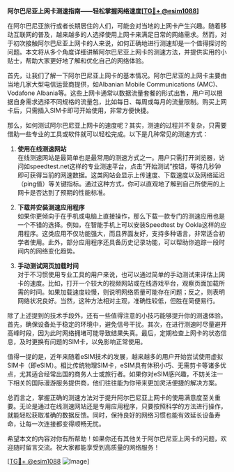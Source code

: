 **阿尔巴尼亚上网卡测速指南——轻松掌握网络速度[[TG💪+ @esim1088](https://t.me/s/esim1088)]**

在阿尔巴尼亚旅行或者长期居住的人们，可能会对当地的上网卡产生兴趣。随着移动互联网的普及，越来越多的人选择使用上网卡来满足日常的网络需求。然而，对于初次接触阿尔巴尼亚上网卡的人来说，如何正确地进行测速却是一个值得探讨的问题。本文将从多个角度详细讲解阿尔巴尼亚上网卡的测速方法，并提供实用的小贴士，帮助大家更好地了解和优化自己的网络体验。

首先，让我们了解一下阿尔巴尼亚上网卡的基本情况。阿尔巴尼亚的上网卡主要由当地几家大型电信运营商提供，如Albanian Mobile Communications (AMC)、Vodafone Albania等。这些上网卡通常以数据流量套餐的形式出售，用户可以根据自身需求选择不同规格的流量包，比如每日、每周或每月的流量限制。购买上网卡后，只需插入SIM卡即可开始使用，非常方便快捷。

那么，如何测试阿尔巴尼亚上网卡的速度呢？其实，测速的过程并不复杂，只需要借助一些专业的工具或软件就可以轻松完成。以下是几种常见的测速方式：

1. **使用在线测速网站**  
   在线测速网站是最简单也是最常用的测速方式之一。用户只需打开浏览器，访问如speedtest.net这样的专业测速平台，点击“开始测试”按钮，等待几秒钟即可获得当前的网速数据。这类网站会显示上传速度、下载速度以及网络延迟（ping值）等关键指标。通过这种方式，你可以直观地了解到自己所使用的上网卡是否达到了预期的性能标准。

2. **下载并安装测速应用程序**  
   如果你更倾向于在手机或电脑上直接操作，那么下载一款专门的测速应用也是一个不错的选择。例如，在智能手机上可以安装Speedtest by Ookla这样的应用程序。这类应用不仅功能强大，而且界面友好，支持多种语言，非常适合初学者使用。此外，部分应用程序还具备历史记录功能，可以帮助你追踪一段时间内的网络变化趋势。

3. **手动测试网页加载时间**  
   对于不习惯使用专业工具的用户来说，也可以通过简单的手动测试来评估上网卡的速度。比如，打开一个较大的视频网站或在线游戏平台，观察页面加载所需的时间。如果加载速度较慢，则说明网络质量可能存在问题；反之，则表明网络状况良好。当然，这种方法相对主观，准确性较低，但胜在简便易行。

除了上述提到的技术手段外，还有一些值得注意的小技巧能够提升你的测速体验。首先，确保设备处于稳定的环境中，避免信号干扰。其次，在进行测速时尽量避开高峰时段，因为此时网络拥堵可能导致结果失真。最后，定期检查上网卡的状态信息，及时更换有问题的SIM卡，以免影响正常使用。

值得一提的是，近年来随着eSIM技术的发展，越来越多的用户开始尝试使用虚拟SIM卡（即eSIM）。相比传统物理SIM卡，eSIM具有体积小巧、无需剪卡等诸多优点，尤其适合经常出国的商务人士或旅行者。如果你对eSIM感兴趣，不妨关注一下相关的国际漫游服务提供商，他们往往能为你带来更加灵活便捷的解决方案。

总而言之，掌握正确的测速方法对于提升阿尔巴尼亚上网卡的使用满意度至关重要。无论是通过在线测速网站还是专用应用程序，只要按照科学的方法进行操作，就能轻松获取准确的数据反馈。同时，保持良好的网络习惯也能有效延长设备寿命，让每一次连接都变得顺畅无忧。

希望本文的内容对你有所帮助！如果你还有其他关于阿尔巴尼亚上网卡的问题，欢迎随时留言交流。祝大家都能享受到高质量的网络服务！

[[TG💪+ @esim1088](https://t.me/s/esim1088) ![Image](https://i.postimg.cc/4NQfJmqS/Snipaste-2025-05-13-00-14-12.png)]